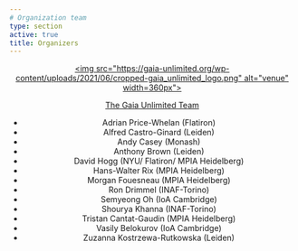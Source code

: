 ```yaml
---
# Organization team
type: section
active: true
title: Organizers
---
```


<div markdown="1" class="col-md-12" style="text-align:center;">

[<img src="https://gaia-unlimited.org/wp-content/uploads/2021/06/cropped-gaia_unlimited_logo.png" alt="venue" width=360px">](https://gaia-unlimited.org)

[The Gaia Unlimited Team](https://gaia-unlimited.org/sample-page)

* Adrian Price-Whelan (Flatiron)
* Alfred Castro-Ginard (Leiden)
* Andy Casey (Monash)
* Anthony Brown (Leiden)
* David Hogg (NYU/ Flatiron/ MPIA Heidelberg)
* Hans-Walter Rix (MPIA Heidelberg)
* Morgan Fouesneau (MPIA Heidelberg)
* Ron Drimmel (INAF-Torino)
* Semyeong Oh (IoA Cambridge)
* Shourya Khanna (INAF-Torino)
* Tristan Cantat-Gaudin (MPIA Heidelberg)
* Vasily Belokurov (IoA Cambridge)
* Zuzanna Kostrzewa-Rutkowska (Leiden)


<a href="https://gaiaunlimited-events.slack.com" aria-label=envelope>
<i class="fa-brands fa-slack" style="font-size:36px;"></i>
</a>
<a href="https://github.com/gaia-unlimited" aria-label=envelope>
<i class="fa-brands fa-github" style="font-size:36px;"></i></i>
</a>
<a href="" aria-label=envelope>
<i class="fas fa-envelope big-icon" style="font-size:36px;"></i>
</a>

</div>